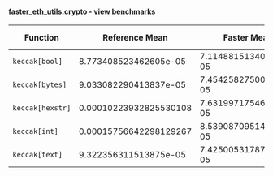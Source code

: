 #### [faster_eth_utils.crypto](https://github.com/BobTheBuidler/faster-eth-utils/blob/master/faster_eth_utils/crypto.py) - [view benchmarks](https://github.com/BobTheBuidler/faster-eth-utils/blob/master/benchmarks/test_crypto_benchmarks.py)

| Function | Reference Mean | Faster Mean | % Change | Speedup (%) | x Faster | Faster |
|----------|---------------|-------------|----------|-------------|----------|--------|
| `keccak[bool]` | 8.773408523462605e-05 | 7.114881513405774e-05 | 18.90% | 23.31% | 1.23x | ✅ |
| `keccak[bytes]` | 9.033082290413837e-05 | 7.454258275001538e-05 | 17.48% | 21.18% | 1.21x | ✅ |
| `keccak[hexstr]` | 0.00010223932825530108 | 7.631997175464297e-05 | 25.35% | 33.96% | 1.34x | ✅ |
| `keccak[int]` | 0.00015756642298129267 | 8.539087095147273e-05 | 45.81% | 84.52% | 1.85x | ✅ |
| `keccak[text]` | 9.322356311513875e-05 | 7.425005317878549e-05 | 20.35% | 25.55% | 1.26x | ✅ |
